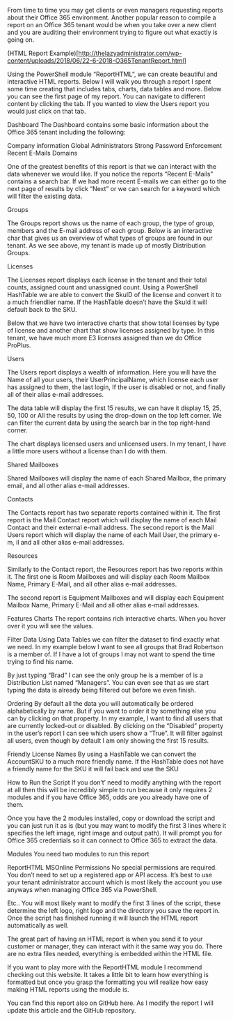 From time to time you may get clients or even managers requesting reports about their Office 365 environment. Another popular reason to compile a report on an Office 365 tenant would be when you take over a new client and you are auditing their environment trying to figure out what exactly is going on.

(HTML Report Example)[http://thelazyadministrator.com/wp-content/uploads/2018/06/22-6-2018-O365TenantReport.html]

Using the PowerShell module “ReportHTML“, we can create beautiful and interactive HTML reports. Below I will walk you through a report I spent some time creating that includes tabs, charts, data tables and more.  Below you can see the first page of my report. You can navigate to different content by clicking the tab. If you wanted to view the Users report you would just click on that tab.

Dashboard
The Dashboard contains some basic information about the Office 365 tenant including the following:

Company information
Global Administrators
Strong Password Enforcement
Recent E-Mails
Domains


One of the greatest benefits of this report is that we can interact with the data whenever we would like. If you notice the reports “Recent E-Mails” contains a search bar. If we had more recent E-mails we can either go to the next page of results by click “Next” or we can search for a keyword which will filter the existing data.

Groups


The Groups report shows us the name of each group, the type of group, members and the E-mail address of each group. Below is an interactive char that gives us an overview of what types of groups are found in our tenant. As we see above, my tenant is made up of mostly Distribution Groups.

Licenses


The Licenses report displays each license in the tenant and their total counts, assigned count and unassigned count. Using a PowerShell HashTable we are able to convert the SkuID of the license and convert it to a much friendlier name. If the HashTable doesn’t have the SkuId it will default back to the SKU.

Below that we have two interactive charts that show total licenses by type of license and another chart that show licenses assigned by type. In this tenant, we have much more E3 licenses assigned than we do Office ProPlus.

Users


The Users report displays a wealth of information. Here you will have the Name of all your users, their UserPrincipalName, which license each user has assigned to them, the last login, If the user is disabled or not, and finally all of their alias e-mail addresses.

The data table will display the first 15 results, we can have it display 15, 25, 50, 100 or All the results by using the drop-down on the top left corner. We can filter the current data by using the search bar in the top right-hand corner.

The chart displays licensed users and unlicensed users. In my tenant, I have a little more users without a license than I do with them.

Shared Mailboxes


Shared Mailboxes will display the name of each Shared Mailbox, the primary email, and all other alias e-mail addresses.

Contacts


The Contacts report has two separate reports contained within it. The first report is the Mail Contact report which will display the name of each Mail Contact and their external e-mail address. The second report is the Mail Users report which will display the name of each Mail User, the primary e-m, il and all other alias e-mail addresses.

Resources


Similarly to the Contact report, the Resources report has two reports within it. The first one is Room Mailboxes and will display each Room Mailbox Name, Primary E-Mail, and all other alias e-mail addresses.

The second report is Equipment Mailboxes and will display each Equipment Mailbox Name, Primary E-Mail and all other alias e-mail addresses.

Features
Charts
The report contains rich interactive charts. When you hover over it you will see the values.



Filter Data
Using Data Tables we can filter the dataset to find exactly what we need. In my example below I want to see all groups that Brad Robertson is a member of. If I have a lot of groups I may not want to spend the time trying to find his name.



By just typing “Brad” I can see the only group he is a member of is a Distribution List named “Managers”. You can even see that as we start typing the data is already being filtered out before we even finish.

Ordering
By default all the data you will automatically be ordered alphabetically by name. But if you want to order it by something else you can by clicking on that property. In my example, I want to find all users that are currently locked-out or disabled. By clicking on the “Disabled” property in the user’s report I can see which users show a “True”. It will filter against all users, even though by default I am only showing the first 15 results.



Friendly License Names
By using a HashTable we can convert the AccountSKU to a much more friendly name. If the HashTable does not have a friendly name for the SKU it will fail back and use the SKU



How to Run the Script
If you don’t’ need to modify anything with the report at all then this will be incredibly simple to run because it only requires 2 modules and if you have Office 365, odds are you already have one of them.

Once you have the 2 modules installed, copy or download the script and you can just run it as is (but you may want to modify the first 3 lines where it specifies the left image, right image and output path). It will prompt you for Office 365 credentials so it can connect to Office 365 to extract the data.

Modules
You need two modules to run this report

ReportHTML
MSOnline
Permissions
No special permissions are required. You don’t need to set up a registered app or API access. It’s best to use your tenant administrator account which is most likely the account you use anyways when managing Office 365 via PowerShell.

Etc..
You will most likely want to modify the first 3 lines of the script, these determine the left logo, right logo and the directory you save the report in. Once the script has finished running it will launch the HTML report automatically as well.



The great part of having an HTML report is when you send it to your customer or manager, they can interact with it the same way you do. There are no extra files needed, everything is embedded within the HTML file.

If you want to play more with the ReportHTML module I recommend checking out this website. It takes a little bit to learn how everything is formatted but once you grasp the formatting you will realize how easy making HTML reports using the module is.

You can find this report also on GitHub here. As I modify the report I will update this article and the GitHub repository.
